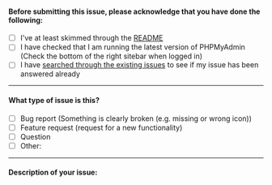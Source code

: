 #### Before submitting this issue, please acknowledge that you have done the following:
- [ ] I've at least skimmed through the [README](https://github.com/theme1256/PMA-Dark-Metro-Theme/blob/master/README.md)
- [ ] I have checked that I am running the latest version of PHPMyAdmin (Check the bottom of the right sitebar when logged in)
- [ ] I have [searched through the existing issues](https://github.com/theme1256/PMA-Dark-Metro-Theme/issues?utf8=%E2%9C%93&q=is%3Aissue) to see if my issue has been answered already

---

#### What type of issue is this?
- [ ] Bug report (Something is clearly broken (e.g. missing or wrong icon))
- [ ] Feature request (request for a new functionality)
- [ ] Question
- [ ] Other:

---

#### Description of your issue: